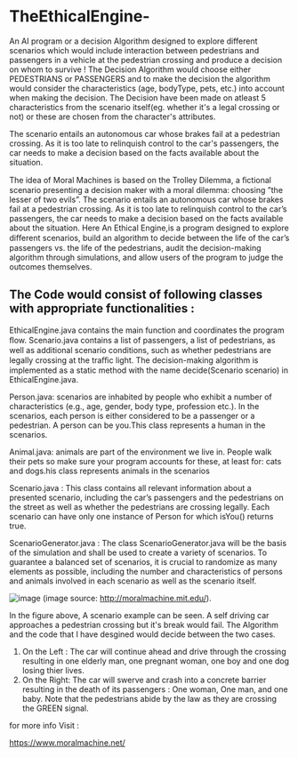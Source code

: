 # TheEthicalEngine-

An AI program or a decision Algorithm designed to explore different scenarios which would include interaction between pedestrians and passengers in a vehicle at the pedestrian crossing and produce a decision on whom to survive ! The Decision Algorithm would choose either PEDESTRIANS or PASSENGERS and to make the decision the algorithm would consider the characteristics (age, bodyType, pets, etc.) into account when making the decision. The Decision have been made on atleast 5 characteristics from the scenario itself(eg. whether it's a legal crossing or not) or these are chosen from the character's attributes.  


The scenario entails an autonomous car whose brakes fail at a pedestrian crossing. As it is too late to relinquish control to the car's passengers, the car needs to make a decision based on the facts available about the situation.


The idea of Moral Machines is based on the Trolley Dilemma, a ﬁctional scenario presenting a decision maker with a moral dilemma: choosing ”the lesser of two evils”. The scenario entails an autonomous car whose brakes fail at a pedestrian crossing. As it is too late to relinquish control to the car’s passengers, the car needs to make a decision based on the facts available about the situation. Here An Ethical Engine,is a program designed to explore diﬀerent scenarios, build an algorithm to decide between the life of the car’s passengers vs. the life of the pedestrians, audit the decision-making algorithm through simulations, and allow users of the program to judge the outcomes themselves.

The Code would consist of following classes with appropriate functionalities : 
--------------------------------------------------------------------------------------------------------------

EthicalEngine.java contains the main function and coordinates the program ﬂow. Scenario.java contains a list of passengers, a list of pedestrians, as well as additional scenario conditions, such as whether pedestrians are legally crossing at the traﬃc light. The decision-making algorithm is implemented as a static method with the name decide(Scenario scenario) in EthicalEngine.java.


Person.java: scenarios are inhabited by people who exhibit a number of characteristics (e.g., age, gender, body type, profession etc.). In the scenarios, each person is either considered to be a passenger or a pedestrian. A person can be you.This class represents a human in the scenarios.

Animal.java: animals are part of the environment we live in. People walk their pets so make sure your program accounts for these, at least for: cats and dogs.his class represents animals in the scenarios

Scenario.java : This class contains all relevant information about a presented scenario, including the car’s passengers and the pedestrians on the street as well as whether the pedestrians are crossing legally. Each scenario can have only one instance of Person for which isYou() returns true. 

ScenarioGenerator.java : The class ScenarioGenerator.java will be the basis of the simulation and shall be used to create a variety of scenarios. To guarantee a balanced set of scenarios, it is crucial to randomize as many elements as possible, including the number and characteristics of persons and animals involved in each scenario as well as the scenario itself. 


![image](https://user-images.githubusercontent.com/67852641/125564257-e3da3dd0-e7e7-4eac-b8d2-916429910f62.png)
(image source: http://moralmachine.mit.edu/).

In the figure above, A scenario example can be seen. A self driving car approaches a pedestrian crossing but it's break would fail. The Algorithm and the code that I have desgined would decide between the two cases. 
1. On the Left : The car will continue ahead and drive through the crossing resulting in one elderly man, one pregnant woman, one boy and one dog losing thier lives. 
2. On the Right: The car will swerve and crash into a concrete barrier resulting in the death of its passengers : One woman, One man, and one baby. Note that the pedestrians abide by the law as they are crossing the GREEN signal. 







for more info Visit : 

https://www.moralmachine.net/
